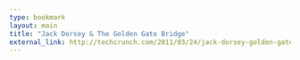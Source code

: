 ```yaml
---
type: bookmark
layout: main
title: "Jack Dorsey & The Golden Gate Bridge"
external_link: http://techcrunch.com/2011/03/24/jack-dorsey-golden-gate-bridge/
---
```



